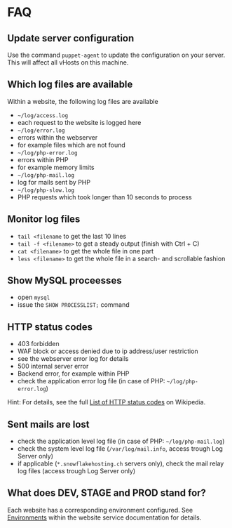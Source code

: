# FAQ


## Update server configuration

Use the command `puppet-agent` to update the configuration on your server. This will affect all vHosts on this machine. 


## Which log files are available

Within a website, the following log files are available

* `~/log/access.log`
 * each request to the website is logged here
* `~/log/error.log`
 * errors within the webserver
 * for example files which are not found
* `~/log/php-error.log`
 * errors within PHP
 * for example memory limits
* `~/log/php-mail.log`
 * log for mails sent by PHP
* `~/log/php-slow.log`
 * PHP requests which took longer than 10 seconds to process


## Monitor log files

* `tail <filename` to get the last 10 lines 
* `tail -f <filename>` to get a steady output (finish with Ctrl + C)
* `cat <filename>` to get the whole file in one part
* `less <filename>` to get the whole file in a search- and scrollable fashion


## Show MySQL proceesses

* open `mysql` 
* issue the `SHOW PROCESSLIST;` command


## HTTP status codes

* 403 forbidden
 * WAF block or access denied due to ip address/user restriction
 * see the webserver error log for details
* 500 internal server error
 * Backend error, for example within PHP
 * check the application error log file (in case of PHP: `~/log/php-error.log`)

Hint: For details, see the full [List of HTTP status codes](https://en.wikipedia.org/wiki/List_of_HTTP_status_codes) on Wikipedia.


## Sent mails are lost

* check the application level log file (in case of PHP: `~/log/php-mail.log`)
* check the system level log file (`/var/log/mail.info`, access trough Log Server only)
* if applicable (`*.snowflakehosting.ch` servers only), check the mail relay log files (access trough Log Server only)


## What does DEV, STAGE and PROD stand for?

Each website has a corresponding environment configured. See [Environments](services/website.md#Environments) within the website service documentation for details.

